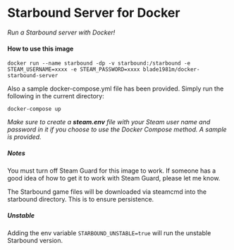 # Starbound Server for Docker
_Run a Starbound server with Docker!_

#### How to use this image

`docker run --name starbound -dp -v starbound:/starbound -e STEAM_USERNAME=xxxx -e STEAM_PASSWORD=xxxx blade1981m/docker-starbound-server`

Also a sample docker-compose.yml file has been provided. Simply run the following in the current directory:

`docker-compose up`

_Make sure to create a **steam.env** file with your Steam user name and password in it if you choose to use the Docker Compose method. A sample is provided._

##### Notes

You must turn off Steam Guard for this image to work. If someone has a good idea of how to get it to work with Steam Guard, please let me know.

The Starbound game files will be downloaded via steamcmd into the starbound directory. This is to ensure persistence.

##### Unstable

Adding the env variable `STARBOUND_UNSTABLE=true` will run the unstable Starbound version.

